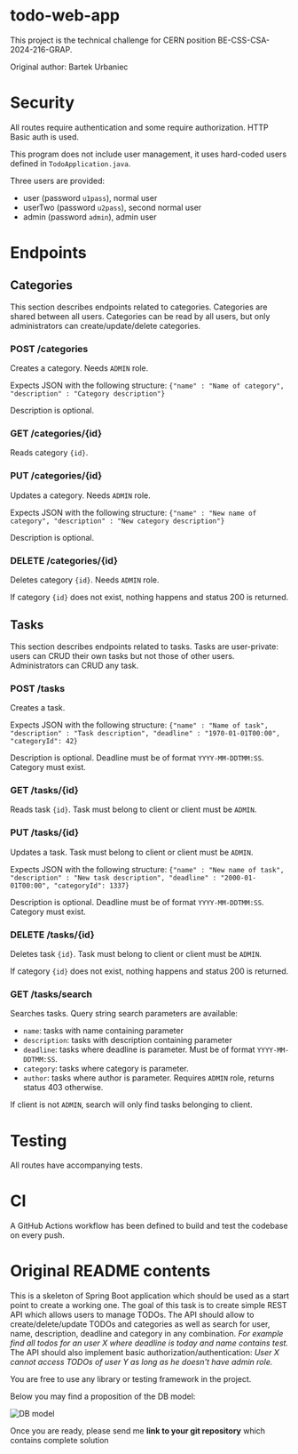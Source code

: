 # todo-web-app

This project is the technical challenge for CERN position BE-CSS-CSA-2024-216-GRAP.

Original author: Bartek Urbaniec

# Security

All routes require authentication and some require authorization. HTTP Basic auth is used.

This program does not include user management, it uses hard-coded users defined in `TodoApplication.java`.

Three users are provided:
- user (password `u1pass`), normal user
- userTwo (password `u2pass`), second normal user
- admin (password `admin`), admin user

# Endpoints

## Categories

This section describes endpoints related to categories. Categories are shared between all users.
Categories can be read by all users, but only administrators can create/update/delete categories.

### POST /categories

Creates a category. Needs `ADMIN` role.

Expects JSON with the following structure: `{"name" : "Name of category", "description" : "Category description"}`

Description is optional.

### GET /categories/{id}

Reads category `{id}`.

### PUT /categories/{id}

Updates a category. Needs `ADMIN` role.

Expects JSON with the following structure: `{"name" : "New name of category", "description" : "New category description"}`

Description is optional.

### DELETE /categories/{id}

Deletes category `{id}`. Needs `ADMIN` role.

If category `{id}` does not exist, nothing happens and status 200 is returned.

## Tasks

This section describes endpoints related to tasks. Tasks are user-private: users can CRUD their own tasks but not those of other users.
Administrators can CRUD any task.

### POST /tasks

Creates a task.

Expects JSON with the following structure: `{"name" : "Name of task", "description" : "Task description", "deadline" : "1970-01-01T00:00", "categoryId": 42}`

Description is optional. Deadline must be of format `YYYY-MM-DDTMM:SS`. Category must exist.

### GET /tasks/{id}

Reads task `{id}`. Task must belong to client or client must be `ADMIN`.

### PUT /tasks/{id}

Updates a task. Task must belong to client or client must be `ADMIN`.

Expects JSON with the following structure: `{"name" : "New name of task", "description" : "New task description", "deadline" : "2000-01-01T00:00", "categoryId": 1337}`

Description is optional. Deadline must be of format `YYYY-MM-DDTMM:SS`. Category must exist.

### DELETE /tasks/{id}

Deletes task `{id}`. Task must belong to client or client must be `ADMIN`.

If category `{id}` does not exist, nothing happens and status 200 is returned.

### GET /tasks/search

Searches tasks. Query string search parameters are available:
- `name`: tasks with name containing parameter
- `description`: tasks with description containing parameter
- `deadline`: tasks where deadline is parameter. Must be of format `YYYY-MM-DDTMM:SS`.
- `category`: tasks where category is parameter.
- `author`: tasks where author is parameter. Requires `ADMIN` role, returns status 403 otherwise.

If client is not `ADMIN`, search will only find tasks belonging to client.

# Testing

All routes have accompanying tests.

# CI

A GitHub Actions workflow has been defined to build and test the codebase on every push.

# Original README contents

This is a skeleton of Spring Boot application which should be used as a start point to create a working one.
The goal of this task is to create simple REST API  which allows users to manage TODOs. 
The API should allow to create/delete/update TODOs and categories as well as search for user, name, description, deadline and category in any combination. *For example find all todos for an user X where deadline is today and name contains test.* 
The API should also implement basic authorization/authentication: *User X cannot access TODOs of user Y as long as he doesn't have admin role.*

You are free to use any library or testing framework in the project.

Below you may find a proposition of the DB model:

![DB model](DBModel.png)

Once you are ready, please send me **link to your git repository** which contains complete solution
